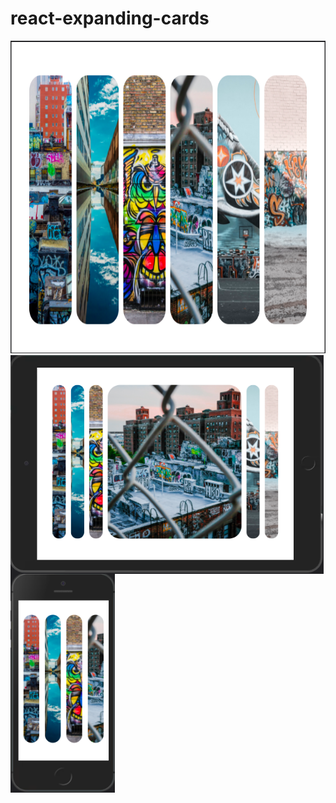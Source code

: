 # react-expanding-cards

<img src="react-expanding-cards-app/gitImg/img3.png" height="500px" />
<img src="react-expanding-cards-app/gitImg/img1.png" height="350px" align="left"/>
<img src="react-expanding-cards-app/gitImg/img2.png" height="350px" align="left"/>

